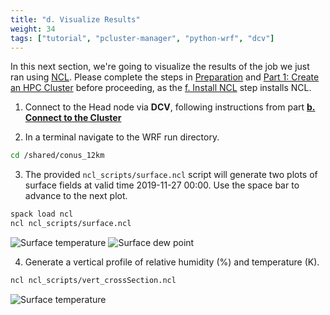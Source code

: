 ```yaml
---
title: "d. Visualize Results"
weight: 34
tags: ["tutorial", "pcluster-manager", "python-wrf", "dcv"]
---
```



In this next section, we're going to visualize the results of the job we just ran using [NCL](https://www.ncl.ucar.edu/). Please complete the steps in [Preparation](/01-aws-getting-started.html) and [Part 1: Create an HPC Cluster](/02-cluster.html) before proceeding, as the [f. Install NCL](/02-cluster/07-install-ncl.html) step installs NCL.

1. Connect to the Head node via **DCV**, following instructions from part **[b. Connect to the Cluster](/02-cluster/02-connect-cluster.html#dcv-connect)**

2. In a terminal navigate to the WRF run directory.

```bash
cd /shared/conus_12km
```

3. The provided `ncl_scripts/surface.ncl` script will generate two plots of surface fields at valid
   time 2019-11-27 00:00. Use the space bar to advance to the next plot.

```bash
spack load ncl
ncl ncl_scripts/surface.ncl
```

![Surface temperature](/images/wrf/plt_Surface1.000001.png)
![Surface dew point](/images/wrf/plt_Surface1.000002.png)

4. Generate a vertical profile of relative humidity (%) and temperature (K).

```bash
ncl ncl_scripts/vert_crossSection.ncl
```

![Surface temperature](/images/wrf/plt_CrossSection_1.png)
